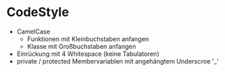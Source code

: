 # CodeStyle

* CamelCase
  * Funktionen mit Kleinbuchstaben anfangen
  * Klasse mit Großbuchstaben anfangen
* Einrückung mit 4 Whitespace (keine Tabulatoren)
* private / protected Membervariablen mit angehängtem Underscroe '_'
